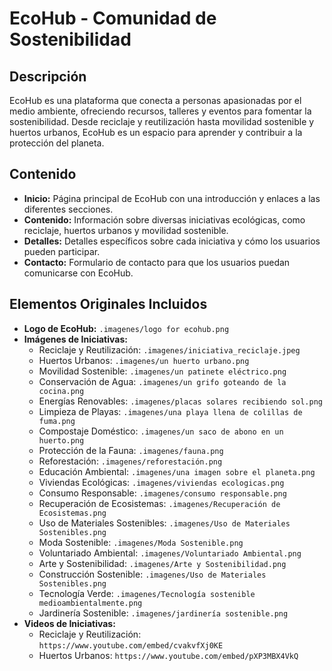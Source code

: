 # EcoHub - Comunidad de Sostenibilidad

## Descripción

EcoHub es una plataforma que conecta a personas apasionadas por el medio ambiente, ofreciendo recursos, talleres y eventos para fomentar la sostenibilidad. Desde reciclaje y reutilización hasta movilidad sostenible y huertos urbanos, EcoHub es un espacio para aprender y contribuir a la protección del planeta.



## Contenido

- **Inicio:** Página principal de EcoHub con una introducción y enlaces a las diferentes secciones.
- **Contenido:** Información sobre diversas iniciativas ecológicas, como reciclaje, huertos urbanos y movilidad sostenible.
- **Detalles:** Detalles específicos sobre cada iniciativa y cómo los usuarios pueden participar.
- **Contacto:** Formulario de contacto para que los usuarios puedan comunicarse con EcoHub.

## Elementos Originales Incluidos

- **Logo de EcoHub:** `.imagenes/logo for ecohub.png`
- **Imágenes de Iniciativas:**
  - Reciclaje y Reutilización: `.imagenes/iniciativa_reciclaje.jpeg`
  - Huertos Urbanos: `.imagenes/un huerto urbano.png`
  - Movilidad Sostenible: `.imagenes/un patinete eléctrico.png`
  - Conservación de Agua: `.imagenes/un grifo goteando de la cocina.png`
  - Energías Renovables: `.imagenes/placas solares recibiendo sol.png`
  - Limpieza de Playas: `.imagenes/una playa llena de colillas de fuma.png`
  - Compostaje Doméstico: `.imagenes/un saco de abono en un huerto.png`
  - Protección de la Fauna: `.imagenes/fauna.png`
  - Reforestación: `.imagenes/reforestación.png`
  - Educación Ambiental: `.imagenes/una imagen sobre el planeta.png`
  - Viviendas Ecológicas: `.imagenes/viviendas ecologicas.png`
  - Consumo Responsable: `.imagenes/consumo responsable.png`
  - Recuperación de Ecosistemas: `.imagenes/Recuperación de Ecosistemas.png`
  - Uso de Materiales Sostenibles: `.imagenes/Uso de Materiales Sostenibles.png`
  - Moda Sostenible: `.imagenes/Moda Sostenible.png`
  - Voluntariado Ambiental: `.imagenes/Voluntariado Ambiental.png`
  - Arte y Sostenibilidad: `.imagenes/Arte y Sostenibilidad.png`
  - Construcción Sostenible: `.imagenes/Uso de Materiales Sostenibles.png`
  - Tecnología Verde: `.imagenes/Tecnología sostenible medioambientalmente.png`
  - Jardinería Sostenible: `.imagenes/jardinería sostenible.png`
- **Videos de Iniciativas:**
  - Reciclaje y Reutilización: `https://www.youtube.com/embed/cvakvfXj0KE`
  - Huertos Urbanos: `https://www.youtube.com/embed/pXP3MBX4VkQ`

